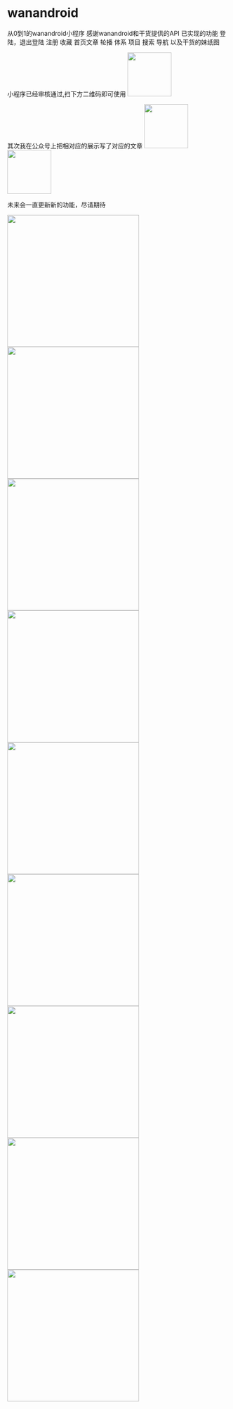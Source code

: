 # wanandroid
从0到1的wanandroid小程序
感谢wanandroid和干货提供的API
已实现的功能
登陆，退出登陆
注册
收藏
首页文章
轮播
体系
项目
搜索
导航
以及干货的妹纸图

小程序已经审核通过,扫下方二维码即可使用
<img src="./projectImage/gh_3e301d54a78f_344.jpg" width="100"/>

其次我在公众号上把相对应的展示写了对应的文章
<img src="./projectImage/aa.jpg" width="100"/>
<img src="./projectImage/bbb.png" width="100"/>

未来会一直更新新的功能，尽请期待

<img src="./projectImage/0.jpg" width="300"/> <img src="./projectImage/1.jpg" width="300"/>
<img src="./projectImage/2.jpg" width="300"/> <img src="./projectImage/3.jpg" width="300"/>
<img src="./projectImage/4.jpg" width="300"/> <img src="./projectImage/5.jpg" width="300"/>
<img src="./projectImage/6.jpg" width="300"/> <img src="./projectImage/7.jpg" width="300"/>
<img src="./projectImage/8.jpg" width="300"/>
